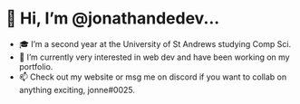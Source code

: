 <h1>🐸 Hi, I’m @jonathandedev...</h1>

- 🎓 I’m a second year at the University of St Andrews studying Comp Sci.
- 🌱 I’m currently very interested in web dev and have been working on my portfolio.
- 📫 Check out my website or msg me on discord if you want to collab on anything exciting, jonne#0025.
